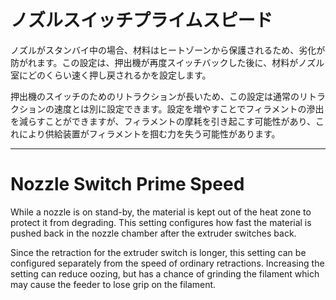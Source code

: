 ノズルスイッチプライムスピード
====
ノズルがスタンバイ中の場合、材料はヒートゾーンから保護されるため、劣化が防がれます。この設定は、押出機が再度スイッチバックした後に、材料がノズル室にどのくらい速く押し戻されるかを設定します。

押出機のスイッチのためのリトラクションが長いため、この設定は通常のリトラクションの速度とは別に設定できます。設定を増やすことでフィラメントの滲出を減らすことができますが、フィラメントの摩耗を引き起こす可能性があり、これにより供給装置がフィラメントを掴む力を失う可能性があります。

---

Nozzle Switch Prime Speed
====
While a nozzle is on stand-by, the material is kept out of the heat zone to protect it from degrading. This setting configures how fast the material is pushed back in the nozzle chamber after the extruder switches back.

Since the retraction for the extruder switch is longer, this setting can be configured separately from the speed of ordinary retractions. Increasing the setting can reduce oozing, but has a chance of grinding the filament which may cause the feeder to lose grip on the filament.